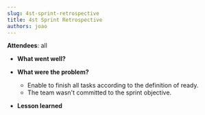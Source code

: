 ```yaml
---
slug: 4st-sprint-retrospective
title: 4st Sprint Retrospective
authors: joao
---
```


**Attendees**: all 

* **What went well?**

* **What were the problem?**
    * Enable to finish all tasks according to the definition of ready.  
    * The team wasn't committed to the sprint objective. 

* **Lesson learned**